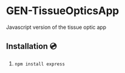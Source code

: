 # GEN-TissueOpticsApp
Javascript version of the tissue optic app

## Installation 💿

1. ```npm install express```